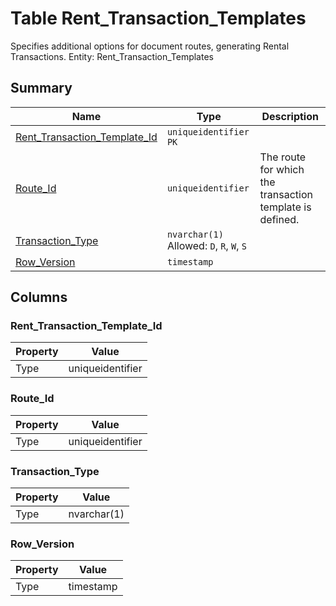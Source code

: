 # Table Rent_Transaction_Templates

Specifies additional options for document routes, generating Rental Transactions. Entity: Rent_Transaction_Templates

## Summary

| Name | Type | Description |
| - | - | --- |
|[Rent_Transaction_Template_Id](#rent_transaction_template_id)|`uniqueidentifier` `PK`||
|[Route_Id](#route_id)|`uniqueidentifier` |The route for which the transaction template is defined.|
|[Transaction_Type](#transaction_type)|`nvarchar(1)` Allowed: `D`, `R`, `W`, `S`||
|[Row_Version](#row_version)|`timestamp` ||

## Columns

### Rent_Transaction_Template_Id

| Property | Value |
| - | - |
|Type|uniqueidentifier|

### Route_Id

| Property | Value |
| - | - |
|Type|uniqueidentifier|

### Transaction_Type

| Property | Value |
| - | - |
|Type|nvarchar(1)|

### Row_Version

| Property | Value |
| - | - |
|Type|timestamp|


